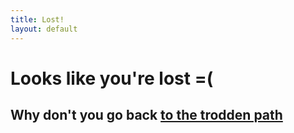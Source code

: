 ```yaml
---
title: Lost!
layout: default
---
```


# Looks like you're lost =(

## Why don't you go back [to the trodden path](/)
